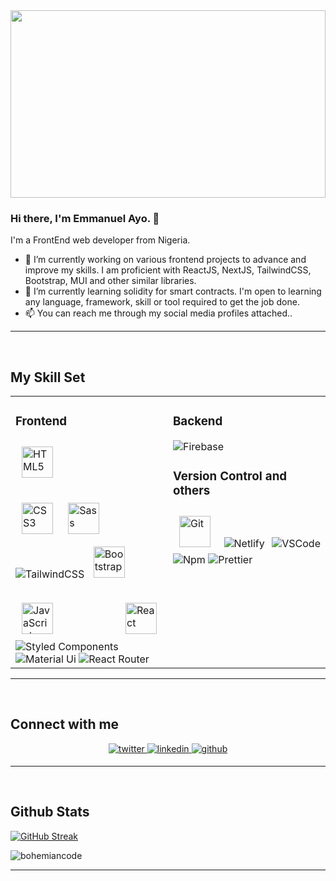 <div align="center">
<img src="https://rishavanand.github.io/static/images/greetings.gif" align="center" style="width: 100%; height: 300px" />
</div> 

### Hi there, I'm Emmanuel Ayo. 👋

<!--
**bohemiancode-x/bohemiancode-x** is a ✨ _special_ ✨ repository because its `README.md` (this file) appears on your GitHub profile.

Here are some ideas to get you started:

- 🔭 I’m currently working on ...
- 🌱 I’m currently learning ...
- 👯 I’m looking to collaborate on ...
- 🤔 I’m looking for help with ...
- 💬 Ask me about ...
- 📫 How to reach me: ...
- 😄 Pronouns: ...
- ⚡ Fun fact: ...
-->
I'm a FrontEnd web developer from Nigeria.
<br />
- 🔭 I’m currently working on various frontend projects to advance and improve my skills. I am proficient with ReactJS, NextJS, TailwindCSS, Bootstrap, MUI and other similar libraries.
- 🌱 I’m currently learning solidity for smart contracts. I'm open to learning any language, framework, skill or tool required to get the job done.
- 📫 You can reach me through my social media profiles attached..

----
<br/>

## My Skill Set  
<table width="100%"><tr><td valign="top" width="50%">



### Frontend  
<div align="justify">  
<img style="margin: 10px" src="https://profilinator.rishav.dev/skills-assets/html5-original-wordmark.svg" alt="HTML5" height="50" /><br><br>
<img style="margin: 10px" src="https://profilinator.rishav.dev/skills-assets/css3-original-wordmark.svg" alt="CSS3" height="50" />  
<img style="margin: 10px" src="https://profilinator.rishav.dev/skills-assets/sass-original.svg" alt="Sass" height="50" /><br>
<img alt="TailwindCSS" src="https://img.shields.io/badge/-Tailwind%20CSS-0AB6D3?style=flat-square&logo=tailwind-css&logoColor=white" />
<img style="margin: 10px" src="https://profilinator.rishav.dev/skills-assets/bootstrap-plain.svg" alt="Bootstrap" height="50" /><br><br>
<img style="margin: 10px" src="https://profilinator.rishav.dev/skills-assets/javascript-original.svg" alt="JavaScript" height="50" />  
<img style="margin: 10px" src="https://profilinator.rishav.dev/skills-assets/react-original-wordmark.svg" alt="React" height="50" />
<img alt="Styled Components" src="https://img.shields.io/badge/-Styled_Components-db7092?style=flat-square&logo=styled-components&logoColor=white" />  
<img alt="Material Ui" src="https://img.shields.io/badge/Material--UI-0081CB?style=for-the-badge&logo=material-ui&logoColor=white" />  
<img alt="React Router" src="https://img.shields.io/badge/React_Router-CA4245?style=for-the-badge&logo=react-router&logoColor=white" />  
</div>

</td><td valign="top" width="50%">

### Backend  
<div align="justify">
<img alt="Firebase" src="https://img.shields.io/badge/-Firebase-ffca28?style=flat-square&logo=firebase&logoColor=white" />
</div>

### Version Control and others
<div align="justify">
<img style="margin: 10px" src="https://profilinator.rishav.dev/skills-assets/git-scm-icon.svg" alt="Git" height="50" />
<img alt="Netlify" src="https://img.shields.io/badge/-Netlify-00C7B7?style=flat-square&logo=netlify&logoColor=white" />
<img alt="VSCode" src="https://img.shields.io/badge/-Visual_Studio_Code-0078D4?style=flat-square&logo=visual%20studio%20code&logoColor=white" />
<img alt="Npm" src="https://img.shields.io/badge/-NPM-CB3837?style=flat-square&logo=npm&logoColor=white" />
<img alt="Prettier" src="https://img.shields.io/badge/-Prettier-F7B93E?style=flat-square&logo=prettier&logoColor=white" />
</div>

</tr></table>

----
<br/>  

## Connect with me  
<div align="center">
<a href="https://twitter.com/emmie_porsche" target="_blank">
<img src=https://img.shields.io/badge/twitter-%2300acee.svg?&style=for-the-badge&logo=twitter&logoColor=white alt=twitter style="margin-bottom: 5px;" />
</a>
<a href="https://linkedin.com/in/emmanueladisa" target="_blank">
<img src=https://img.shields.io/badge/linkedin-%231E77B5.svg?&style=for-the-badge&logo=linkedin&logoColor=white alt=linkedin style="margin-bottom: 5px;" />
</a>
<a href="https://github.com/bohemiancode-x" target="_blank">
<img src=https://img.shields.io/badge/github-%2324292e.svg?&style=for-the-badge&logo=github&logoColor=white alt=github style="margin-bottom: 5px;" />
</a>
</div>  
  
----
<br/>  

## Github Stats  
<!-- <div align="center"><img src="https://github-readme-stats.vercel.app/api?username=bohemiancode-x&show_icons=true&count_private=true&hide_border=true" align="center" /></div> -->

[![GitHub Streak](https://github-readme-streak-stats.herokuapp.com?user=bohemiancode-x&theme=dracula&hide_border=true&date_format=M%20j%5B%2C%20Y%5D)](https://git.io/streak-stats)


<p><img align="center" src="https://github-readme-stats.vercel.app/api/top-langs?username=bohemiancode-x&show_icons=true&locale=en&layout=compact&bg_color=181824&color=14b8a6&line=22c55e&point=14b8a6&area_color=181824&area=true&hide_border=true" alt="bohemiancode" /></p>
<hr/>
